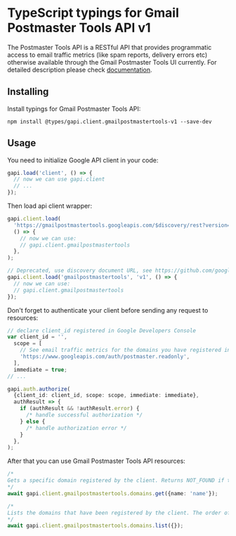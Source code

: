 # TypeScript typings for Gmail Postmaster Tools API v1

The Postmaster Tools API is a RESTful API that provides programmatic access to email traffic metrics (like spam reports, delivery errors etc) otherwise available through the Gmail Postmaster Tools UI currently.
For detailed description please check [documentation](https://developers.google.com/gmail/postmaster).

## Installing

Install typings for Gmail Postmaster Tools API:

```
npm install @types/gapi.client.gmailpostmastertools-v1 --save-dev
```

## Usage

You need to initialize Google API client in your code:

```typescript
gapi.load('client', () => {
  // now we can use gapi.client
  // ...
});
```

Then load api client wrapper:

```typescript
gapi.client.load(
  'https://gmailpostmastertools.googleapis.com/$discovery/rest?version=v1',
  () => {
    // now we can use:
    // gapi.client.gmailpostmastertools
  },
);
```

```typescript
// Deprecated, use discovery document URL, see https://github.com/google/google-api-javascript-client/blob/master/docs/reference.md#----gapiclientloadname----version----callback--
gapi.client.load('gmailpostmastertools', 'v1', () => {
  // now we can use:
  // gapi.client.gmailpostmastertools
});
```

Don't forget to authenticate your client before sending any request to resources:

```typescript
// declare client_id registered in Google Developers Console
var client_id = '',
  scope = [
    // See email traffic metrics for the domains you have registered in Gmail Postmaster Tools
    'https://www.googleapis.com/auth/postmaster.readonly',
  ],
  immediate = true;
// ...

gapi.auth.authorize(
  {client_id: client_id, scope: scope, immediate: immediate},
  authResult => {
    if (authResult && !authResult.error) {
      /* handle successful authorization */
    } else {
      /* handle authorization error */
    }
  },
);
```

After that you can use Gmail Postmaster Tools API resources: <!-- TODO: make this work for multiple namespaces -->

```typescript
/*
Gets a specific domain registered by the client. Returns NOT_FOUND if the domain does not exist.
*/
await gapi.client.gmailpostmastertools.domains.get({name: 'name'});

/*
Lists the domains that have been registered by the client. The order of domains in the response is unspecified and non-deterministic. Newly created domains will not necessarily be added to the end of this list.
*/
await gapi.client.gmailpostmastertools.domains.list({});
```
